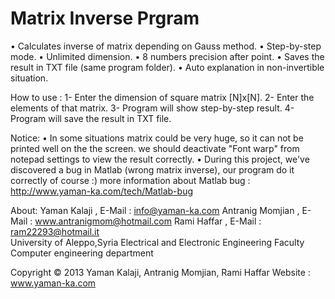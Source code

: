 Matrix Inverse Prgram
======================

• Calculates inverse of matrix depending on Gauss method.
• Step-by-step mode.
• Unlimited dimension.
• 8 numbers precision after point.
• Saves the result in TXT file (same program folder).
• Auto explanation in non-invertible situation.

How to use :
1- Enter the dimension of square matrix [N]x[N].
2- Enter the elements of that matrix.
3- Program will show step-by-step result.
4- Program will save the result in TXT file.

Notice:
• In some situations matrix could be very huge, so it can not be printed well on the the screen.
  we should deactivate "Font warp" from notepad settings to view the result correctly.
• During this project, we've discovered a bug in Matlab (wrong matrix inverse), our program do it correctly of course :)
  more information about Matlab bug :
  http://www.yaman-ka.com/tech/Matlab-bug
  
About:
  Yaman Kalaji , E-Mail : info@yaman-ka.com
  Antranig Momjian , E-Mail : www.antranigmom@hotmail.com
	Rami Haffar , E-Mail : ram22293@hotmail.it  
  University of Aleppo,Syria
  Electrical and Electronic Engineering Faculty
  Computer engineering department 
  

  Copyright © 2013 Yaman Kalaji, Antranig Momjian, Rami Haffar 
  Website : www.yaman-ka.com
 
